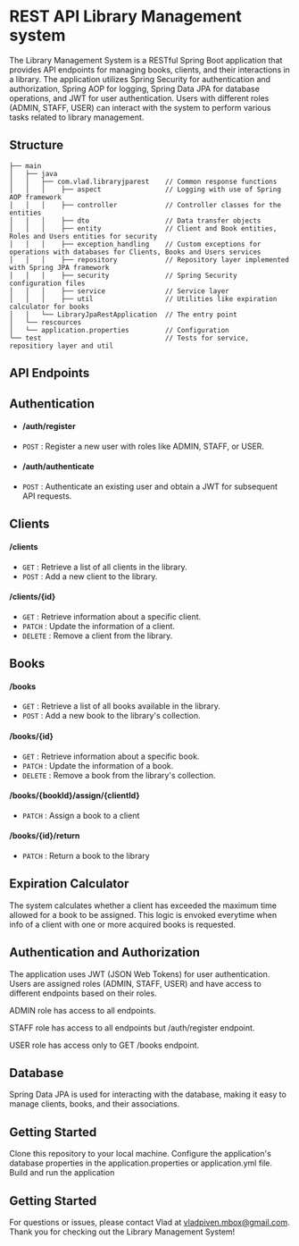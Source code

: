 # REST API Library Management system
The Library Management System is a RESTful Spring Boot application that provides API endpoints for managing books, clients, and their interactions in a library. The application utilizes Spring Security for authentication and authorization, Spring AOP for logging, Spring Data JPA for database operations, and JWT for user authentication. Users with different roles (ADMIN, STAFF, USER) can interact with the system to perform various tasks related to library management.

## Structure
```
├── main
│   ├── java          
│   │   ├── com.vlad.libraryjparest    // Common response functions
│   │   │    ├── aspect                // Logging with use of Spring AOP framework 
│   │   │    ├── controller            // Controller classes for the entities
│   │   │    ├── dto                   // Data transfer objects
│   │   │    ├── entity                // Client and Book entities, Roles and Users entities for security
│   │   │    ├── exception_handling    // Custom exceptions for operations with databases for Clients, Books and Users services 
│   │   │    ├── repository            // Repository layer implemented with Spring JPA framework
│   │   │    ├── security              // Spring Security configuration files
│   │   │    ├── service               // Service layer
│   │   │    ├── util                  // Utilities like expiration calculator for books                        
│   │   └── LibraryJpaRestApplication  // The entry point
│   └── rescources
│   └── application.properties         // Configuration
└── test                               // Tests for service, repositiory layer and util
```

## API Endpoints
## Authentication

* #### /auth/register
* `POST` : Register a new user with roles like ADMIN, STAFF, or USER.

* #### /auth/authenticate
* `POST` : Authenticate an existing user and obtain a JWT for subsequent API requests.

## Clients

#### /clients
* `GET` : Retrieve a list of all clients in the library.
* `POST` : Add a new client to the library.

#### /clients/{id}
* `GET` : Retrieve information about a specific client.
* `PATCH` : Update the information of a client.
* `DELETE` : Remove a client from the library.

## Books

#### /books
* `GET` : Retrieve a list of all books available in the library.
* `POST` : Add a new book to the library's collection.

#### /books/{id}
* `GET` : Retrieve information about a specific book.
* `PATCH` : Update the information of a book.
* `DELETE` : Remove a book from the library's collection.

#### /books/{bookId}/assign/{clientId}
* `PATCH` : Assign a book to a client

#### /books/{id}/return
* `PATCH` : Return a book to the library

## Expiration Calculator
The system calculates whether a client has exceeded the maximum time allowed for a book to be assigned. This logic is envoked everytime when info of a client with one or more acquired books is requested.

## Authentication and Authorization
The application uses JWT (JSON Web Tokens) for user authentication. Users are assigned roles (ADMIN, STAFF, USER) and have access to different endpoints based on their roles.

ADMIN role has access to all endpoints.

STAFF role has access to all endpoints but /auth/register endpoint.

USER role has access only to GET /books endpoint.

## Database
Spring Data JPA is used for interacting with the database, making it easy to manage clients, books, and their associations.

## Getting Started
Clone this repository to your local machine.
Configure the application's database properties in the application.properties or application.yml file.
Build and run the application

## Getting Started
For questions or issues, please contact Vlad at vladpiven.mbox@gmail.com.
Thank you for checking out the Library Management System!
